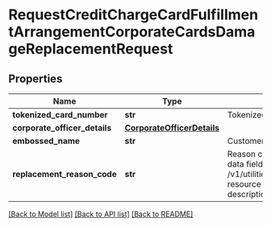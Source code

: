 # RequestCreditChargeCardFulfillmentArrangementCorporateCardsDamageReplacementRequest

## Properties
Name | Type | Description | Notes
------------ | ------------- | ------------- | -------------
**tokenized_card_number** | **str** | Tokenized card number | 
**corporate_officer_details** | [**CorporateOfficerDetails**](CorporateOfficerDetails.md) |  | [optional] 
**embossed_name** | **str** | Customer Name embossed on the card | [optional] 
**replacement_reason_code** | **str** | Reason code for replacement. This is a reference data field. Please use /v1/utilities/referenceData/{replacementReasonCode} resource to get possible values of this field with descriptions | [optional] 

[[Back to Model list]](../README.md#documentation-for-models) [[Back to API list]](../README.md#documentation-for-api-endpoints) [[Back to README]](../README.md)

